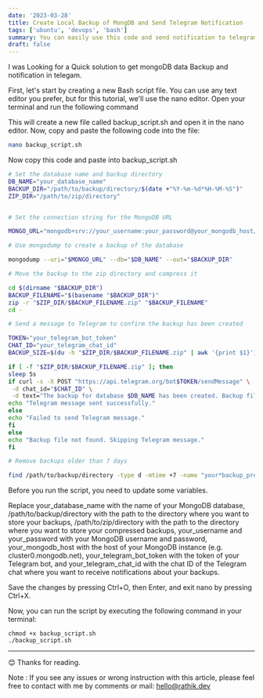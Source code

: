 ```yaml
---
date: '2023-03-28'
title: Create Local Backup of MongDB and Send Telegram Notification
tags: ['ubuntu', 'devops', 'bash']
summary: You can easily use this code and send notification to telegram after create backup.
draft: false
---
```


I was Looking for a Quick solution to get mongoDB data Backup and notification in telegam.

First, let's start by creating a new Bash script file. You can use any text editor you prefer, but for this tutorial, we'll use the nano editor. Open your terminal and run the following command

This will create a new file called backup_script.sh and open it in the nano editor. Now, copy and paste the following code into the file:

```bash
nano backup_script.sh
```

Now copy this code and paste into backup_script.sh

```bash
# Set the database name and backup directory
DB_NAME="your_database_name"
BACKUP_DIR="/path/to/backup/directory/$(date +"%Y-%m-%d*%H-%M-%S")"
ZIP_DIR="/path/to/zip/directory"


# Set the connection string for the MongoDB URL

MONGO_URL="mongodb+srv://your_username:your_password@your_mongodb_host/your_database_name?retryWrites=true"

# Use mongodump to create a backup of the database

mongodump --uri="$MONGO_URL" --db="$DB_NAME" --out="$BACKUP_DIR"

# Move the backup to the zip directory and compress it

cd $(dirname "$BACKUP_DIR")
BACKUP_FILENAME="$(basename "$BACKUP_DIR")"
zip -r "$ZIP_DIR/$BACKUP_FILENAME.zip" "$BACKUP_FILENAME"
cd -

# Send a message to Telegram to confirm the backup has been created

TOKEN="your_telegram_bot_token"
CHAT_ID="your_telegram_chat_id"
BACKUP_SIZE=$(du -h "$ZIP_DIR/$BACKUP_FILENAME.zip" | awk '{print $1}')

if [ -f "$ZIP_DIR/$BACKUP_FILENAME.zip" ]; then
sleep 5s
if curl -s -X POST "https://api.telegram.org/bot$TOKEN/sendMessage" \
 -d chat_id="$CHAT_ID" \
 -d text="The backup for database $DB_NAME has been created. Backup file name: $BACKUP_FILENAME.zip. Size: $BACKUP_SIZE"; then
echo "Telegram message sent successfully."
else
echo "Failed to send Telegram message."
fi
else
echo "Backup file not found. Skipping Telegram message."
fi

# Remove backups older than 7 days

find /path/to/backup/directory -type d -mtime +7 -name "your*backup_prefix*\*" -exec rm -r {} \;
```

Before you run the script, you need to update some variables.

Replace your_database_name with the name of your MongoDB database, /path/to/backup/directory with the path to the directory where you want to store your backups, /path/to/zip/directory with the path to the directory where you want to store your compressed backups, your_username and your_password with your MongoDB username and password, your_mongodb_host with the host of your MongoDB instance (e.g. cluster0.mongodb.net), your_telegram_bot_token with the token of your Telegram bot, and your_telegram_chat_id with the chat ID of the Telegram chat where you want to receive notifications about your backups.

Save the changes by pressing Ctrl+O, then Enter, and exit nano by pressing Ctrl+X.

Now, you can run the script by executing the following command in your terminal:

```
chmod +x backup_script.sh
./backup_script.sh
```

---

😊 Thanks for reading.

Note : If you see any issues or wrong instruction with this article, please feel free to contact with me by comments or mail: hello@rathik.dev

```

```
